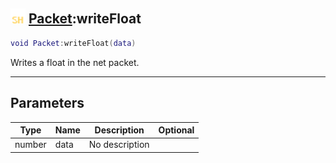 ## <img src="../../.gitbook/assets/shared.png" width="24" height=24 /> [Packet](https://iaswiki.rawr.dev/readme/packet):writeFloat

```lua
void Packet:writeFloat(data)
```

Writes a float in the net packet.

------
## Parameters

| Type   | Name | Description | Optional |
| ------ | ---- | ----------- | -------: |
| number | data | No description |  |

